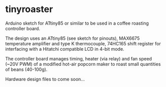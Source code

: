 # tinyroaster

Arduino sketch for ATtiny85 or similar to be used in a coffee roasting controller board.

The design uses an ATtiny85 (see sketch for pinouts), MAX6675 temperature amplifier and type K thermocouple, 74HC165 shift register for interfacing with a Hitatchi compatible LCD in 4-bit mode.

The controller board manages timing, heater (via relay) and fan speed (~20V PWM) of a modified hot-air popcorn maker to roast small quantities of beans (40-100g).

Hardware design files to come soon...
